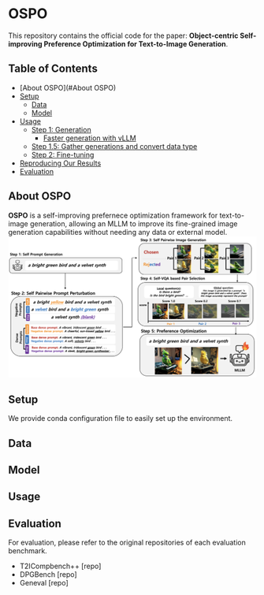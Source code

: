 # OSPO

This repository contains the official code for the paper: **Object-centric Self-improving Preference Optimization for Text-to-Image Generation**.

## Table of Contents
- [About OSPO](#About OSPO)
- [Setup](#Setup)
    - [Data](#Data)
    - [Model](#Model)
- [Usage](#Usage)
    - [Step 1: Generation](#step-1-generation)
        - [Faster generation with vLLM](#🚀-faster-generation-with-vllm)
    - [Step 1.5: Gather generations and convert data type](#step-15-gather-generations-and-convert-data-type)
    - [Step 2: Fine-tuning](#step-2-fine-tuning)
- [Reproducing Our Results](#Reproducing-Our-Results)
- [Evaluation](#Evaluation)


## About OSPO
**OSPO** is a self-improving prefernece optimization framework for text-to-image generation, allowing an MLLM to improve its fine-grained image generation capabilities without needing any data or external model.
![](Framework.png)

## Setup
We provide conda configuration file to easily set up the environment.

## Data

## Model

## Usage

## Evaluation
For evaluation, please refer to the original repositories of each evaluation benchmark.
- T2ICompbench++ [repo]
- DPGBench [repo]
- Geneval [repo]
